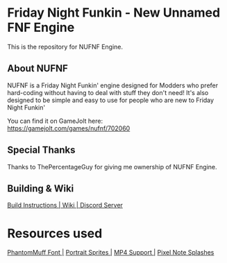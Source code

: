 # Friday Night Funkin - New Unnamed FNF Engine

This is the repository for NUFNF Engine.

## About NUFNF
 NUFNF is a Friday Night Funkin' engine designed for Modders who prefer hard-coding without having to deal with stuff they don't need!
 It's also designed to be simple and easy to use for people who are new to Friday Night Funkin'
 
 You can find it on GameJolt here: https://gamejolt.com/games/nufnf/702060
 
## Special Thanks
Thanks to ThePercentageGuy for giving me ownership of NUFNF Engine.

## Building & Wiki
 [Build Instructions | ](https://github.com/SpunBlue/NUFNF/wiki/Build-Instructions) [Wiki | ](https://github.com/SpunBlue/NUFNF/wiki) [Discord Server](https://discord.gg/wdNrAPxcHN)
 
# Resources used
 [PhantomMuff Font |](https://gamebanana.com/tools/7763)  [ Portrait Sprites |](https://gamebanana.com/mods/44223) [ MP4 Support |](https://github.com/brightfyregit/Friday-Night-Funkin-Mp4-Video-Support) [ Pixel Note Splashes](https://gamebanana.com/mods/360401)
